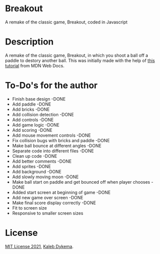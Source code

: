 # Breakout

A remake of the classic game, Breakout, coded in Javascript

# Description

A remake of the classic game, Breakout, in which you shoot a ball off a paddle to destory another ball. This was initially made with the help of [this tutorial](https://developer.mozilla.org/en-US/docs/Games/Tutorials/2D_Breakout_game_pure_JavaScript) from MDN Web Docs.

# To-Do's for the author

- Finish base design -DONE
- Add paddle -DONE
- Add bricks -DONE
- Add collision detection -DONE
- Add controls -DONE
- Add game logic -DONE
- Add scoring -DONE
- Add mouse movement controls -DONE
- Fix collision bugs with bricks and paddle -DONE
- Make ball bounce at different angles -DONE
- Separate code into different files -DONE
- Clean up code -DONE
- Add better comments -DONE
- Add sprites -DONE
- Add background -DONE
- Add slowly moving moon -DONE
- Make ball start on paddle and get bounced off when player chooses -DONE
- Added start screen at beginning of game -DONE
- Add new game over screen -DONE
- Make final score display correctly -DONE
- Fit to screen size
- Responsive to smaller screen sizes

# License

[MIT License 2021](https://mit-license.org), [Kaleb Dykema](https://github.com/KalebDykemal).
